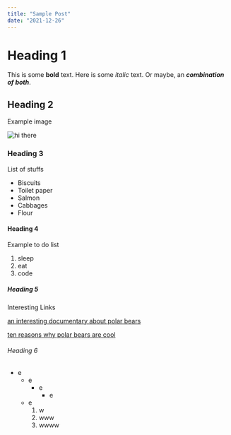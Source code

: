 ```yaml
---
title: "Sample Post"
date: "2021-12-26"
---
```


# Heading 1

This is some **bold** text. Here is some *italic* text. Or maybe, an __*combination of both*__.
## Heading 2

Example image

![hi there](https://via.placeholder.com/1280/CCDDFF/0f0f0f/?text=hi%20there "hi there")

### Heading 3

List of stuffs
- Biscuits
- Toilet paper
- Salmon
- Cabbages
- Flour

#### Heading 4

Example to do list
1. sleep
2. eat
3. code

##### Heading 5

Interesting Links

[an interesting documentary about polar bears](https://example.com)

[ten reasons why polar bears are cool](https://example.com)

###### Heading 6

- e
	- e 
		- e
			- e
	- e
		1. w
		2. www
		3. wwww